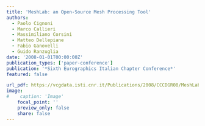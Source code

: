 ```yaml
---
title: 'MeshLab: an Open-Source Mesh Processing Tool'
authors:
  - Paolo Cignoni
  - Marco Callieri
  - Massimiliano Corsini
  - Matteo Dellepiane
  - Fabio Ganovelli
  - Guido Ranzuglia
date: '2008-01-01T00:00:00Z'
publication_types: ['paper-conference']
publication: '*Sixth Eurographics Italian Chapter Conference*'
featured: false

url_pdf: https://vcgdata.isti.cnr.it/Publications/2008/CCCDGR08/MeshLabEGIT.final.pdf
image:
#    caption: 'Image'
    focal_point: ''
    preview_only: false
    share: false
---
```

